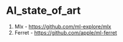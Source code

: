 # AI_state_of_art

1) Mlx -     https://github.com/ml-explore/mlx
2) Ferret - https://github.com/apple/ml-ferret